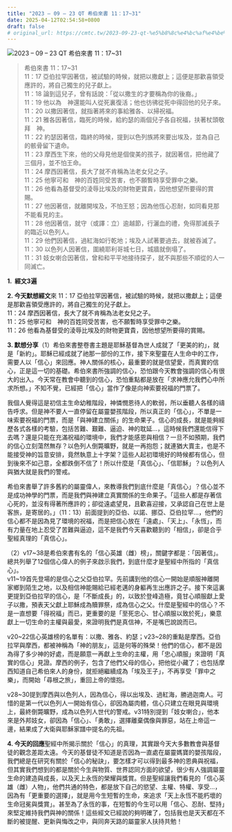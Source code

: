 ```yaml
---
title: "2023 – 09 – 23 QT 希伯來書 11：17~31"
date: 2025-04-12T02:54:58+0800
draft: false
# original_url: https://cmtc.tw/2023-09-23-qt-%e5%b8%8c%e4%bc%af%e4%be%86%e6%9b%b8-11%ef%bc%9a1731
---
```


![2023 – 09 – 23 QT  希伯來書 11：17\~31](/images/qt.jpg  "2023 – 09 – 23 QT  希伯來書 11：17\~31")

> 希伯來書 11：17\~31  
> 11：17 亞伯拉罕因著信，被試驗的時候，就把以撒獻上；這便是那歡喜領受應許的，將自己獨生的兒子獻上。  
> 11：18 論到這兒子，曾有話說：「從以撒生的才要稱為你的後裔。」  
> 11：19 他以為　神還能叫人從死裏復活；他也彷彿從死中得回他的兒子來。  
> 11：20 以撒因著信，就指著將來的事給雅各、以掃祝福。  
> 11：21 雅各因著信，臨死的時候，給約瑟的兩個兒子各自祝福，扶著杖頭敬拜　神。  
> 11：22 約瑟因著信，臨終的時候，提到以色列族將來要出埃及，並為自己的骸骨留下遺命。  
> 11：23 摩西生下來，他的父母見他是個俊美的孩子，就因著信，把他藏了三個月，並不怕王命。  
> 11：24 摩西因著信，長大了就不肯稱為法老女兒之子。  
> 11：25 他寧可和　神的百姓同受苦害，也不願暫時享受罪中之樂。  
> 11：26 他看為基督受的淩辱比埃及的財物更寶貴，因他想望所要得的賞賜。  
> 11：27 他因著信，就離開埃及，不怕王怒；因為他恆心忍耐，如同看見那不能看見的主。  
> 11：28 他因著信，就守（或譯：立）逾越節，行灑血的禮，免得那滅長子的臨近以色列人。  
> 11：29 他們因著信，過紅海如行乾地；埃及人試著要過去，就被吞滅了。  
> 11：30 以色列人因著信，圍繞耶利哥城七日，城牆就倒塌了。  
> 11：31 妓女喇合因著信，曾和和平平地接待探子，就不與那些不順從的人一同滅亡。

**1.  經文3遍**

**2. 今天默想經文**來 11：17 亞伯拉罕因著信，被試驗的時候，就把以撒獻上；這便是那歡喜領受應許的，將自己獨生的兒子獻上。  
11：24 摩西因著信，長大了就不肯稱為法老女兒之子。  
11：25 他寧可和　神的百姓同受苦害，也不願暫時享受罪中之樂。  
11：26 他看為基督受的淩辱比埃及的財物更寶貴，因他想望所要得的賞賜。

**3. 默想分享**（1）希伯來書整卷書主題是耶穌基督為世人成就了「更美的約」，就是「新約」。耶穌已經成就了祂那一部份的工作，接下來聖靈在人生命中的工作，需要人以「信心」來回應。神人關係的核心，最重要的就是信望愛，而真實的信心，正是這一切的基礎。希伯來書所強調的信心，恐怕跟今天教會強調的信心有很大的出入。今天常在教會中聽到的信心，恐怕重點都是放在「求神應允我們心中所求所想。」不知不覺，已經把「信心」當作了像是向神索要祝福的門票了。

我個人覺得這是初信主生命幼稚階段，神憐憫恩待人的軟弱，所以垂聽人各樣的禱告呼求。但是神不要人一直停留在屬靈嬰孩階段，所以真正的「信心」，不單是一味索要祝福的門票，而是「與神建立關係」的生命果子。信心的成長，就是能夠經歷各式各樣的考驗，包括苦難、艱難、逼迫、神的耽延…，這時候我們還能信得下去嗎？還是只能在充滿祝福的環境中，我們才能感恩與相信？一旦不如預期，我們的信心立刻蕩然無存？以色列人倒斃曠野，就是一再抱怨；就連猶大賣主，也是不能接受神的旨意安排，竟然執意上十字架？這些人起初環境好的時候都有信心，但到後來不如己意，全都跌倒不信了！所以什麼是「真信心」、「信耶穌」？以色列人與猶大就是我們的警戒。

希伯來書舉了許多舊約的屬靈偉人，來教導我們到底什麼是「真信心」？信心並不是成功神學的門票，而是我們與神建立真實關係的生命果子。「這些人都是存著信心死的，並沒有得著所應許的；卻從遠處望見，且歡喜迎接，又承認自己在世上是客旅，是寄居的。」（11：13）前面提到的亞伯、以諾、挪亞、亞伯拉罕…，他們的信心都不是因為見了環境的祝福，而是把信心放在「遠處」、「天上」、「永恆」，而有力量在地上忍受了苦難與逼迫，這不是我們今天喜歡聽到的「相信」，卻是合乎聖經真理的「真信心」。

（2）v17\~38是希伯來書有名的「信心英雄（雌）榜」，關鍵字都是：「因著信」。總共列舉了12個信心偉人的例子來啟示我們，到底什麼才是聖經中所指的「真信心」。  
v11\~19首先登場的是信心之父亞伯拉罕。先前講到他的信心一開始是順服神離開家鄉到陌生之地，以及相信神能賜給已經老邁的身軀再生出應許之子。接下來這裏更提到亞伯拉罕的信心，是「不斷成長」的，以致於登峰造極，竟甘心順服獻上愛子以撒，預表天父獻上耶穌成為贖罪祭，成為信心之父。什麼是聖經中的信心？不是一直想要「得祝福」而已，更重要的是「至死忠心、甘心順服以致於死」，樂意獻上一切生命的主權與最愛，來證明我們是真信神，不是嘴巴說說而已。

v20\~22信心英雄榜的名單有：以撒、雅各、約瑟；v23\~28的重點是摩西。亞伯拉罕與摩西，都被神稱為「神的朋友」，這是何等的殊榮！他們的信心，都不是因為得了多少神的好處，而是願意一再獻上生命的主權，用「忠心順服」來證明「真實的信心」見證。摩西的例子，包含了他們父母的信心，把他從小藏了；也包括摩西知道自己希伯來人的身份，就拒絕繼續成為「埃及王子」，不再享受「罪中之樂」，而開始「尋根之旅」，重回上帝的懷抱。

v28\~30提到摩西與以色列人，因為信心，得以出埃及、過紅海，勝過迦南人。可惜的是第一代以色列人一開始有信心，卻因為屬肉體，信心只建立在眼見與環境上，最終倒斃曠野，成為以色列人世代的警戒。v31特別提到「妓女喇合」，他本來是外邦妓女，卻因為「信心」、「勇敢」，選擇離棄偶像與罪惡，站在上帝這一邊，結果成了大衛與耶穌家譜中提名的先祖。

**4. 今天的回應**聖經中所揭示關於「信心」的真理，其實跟今天大多數教會與基督徒的觀念差距太遠。今天的基督徒不知道是否因為一直處在屬靈媽寶的嬰孩階段，我們總是在研究有關於「信心的秘訣」，要怎樣才可以得到最多神的恩典與祝福，但其實我們想到的都是關於今生與物質、世界認同方面的欲望，很少有人強調屬靈生命的建造與成長，以及天上永恆的榮耀與獎賞。但是聖經讓我們看見的「信心英雄（雌）人物」，他們共通的特色，都是放下自己的慾望、主權、特權、享受…，因為有「更重要的選擇」，就是用今生短暫的生命，來追求「天上永恆不能朽壞的生命冠冕與獎賞」。甚至為了永恆的事，在短暫的今生可以用「信心、忍耐、堅持」來堅定維持我們與神的關係！這些經文已經說的夠明確了，包括我也是天天都在不斷的被提醒、更新與悔改之中，與同奔天路的屬靈家人扶持共勉！